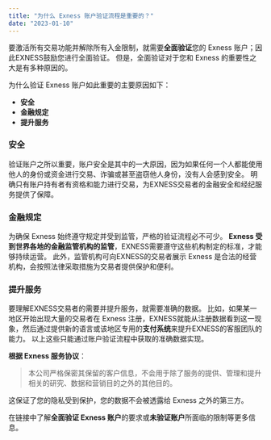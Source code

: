 ```yaml
---
title: "为什么 Exness 账户验证流程是重要的？"
date: "2023-01-10"
---
```


要激活所有交易功能并解除所有入金限制，就需要**全面验证**您的 Exness 账户；因此EXNESS鼓励您进行全面验证。 但是，全面验证对于您和 Exness 的重要性之大是有多种原因的。

为什么验证 Exness 账户如此重要的主要原因如下：

- **安全**
- **金融规定**
- **提升服务**

### 安全

验证账户之所以重要，账户安全是其中的一大原因，因为如果任何一个人都能使用他人的身份或资金进行交易、诈骗或甚至盗窃他人身份，没有人会感到安全。 明确只有账户持有者有资格和能力进行交易，为EXNESS交易者的金融安全和经纪服务提供了保障。

### 金融规定

为确保 Exness 始终遵守规定并受到监管，严格的验证流程必不可少。 **Exness 受到世界各地的金融监管机构的监管**，EXNESS需要遵守这些机构制定的标准，才能够持续运营。 此外，监管机构可向EXNESS的交易者展示 Exness 是合法的经营机构，会按照法律采取措施为交易者提供保护和便利。

### 提升服务

要理解EXNESS交易者的需要并提升服务，就需要准确的数据。 比如，如果某一地区开始出现大量的交易者在 Exness 注册，EXNESS就能从注册数据看到这一现象，然后通过提供新的语言或该地区专用的**支付系统**来提升EXNESS的客服团队的能力。 以上这些只能通过账户验证流程中获取的准确数据实现。

**根据 Exness 服务协议**：

> 本公司严格保密其保留的客户信息，不会用于除了服务的提供、管理和提升相关的研究、数据和营销目的之外的其他目的。

这保证了您的隐私受到保护，您的数据不会被透露给 Exness 之外的第三方。

在链接中了解**全面验证 Exness 账户**的要求或**未验证账户**所面临的限制等更多信息。
